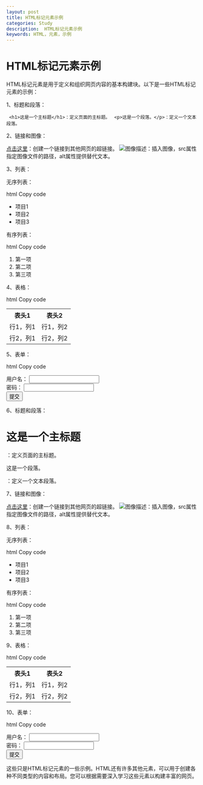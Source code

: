 ```yaml
---
layout: post
title: HTML标记元素示例
categories: Study
description:  HTML标记元素示例
keywords: HTML，元素，示例
---
```


# HTML标记元素示例

HTML标记元素是用于定义和组织网页内容的基本构建块。以下是一些HTML标记元素的示例：

1、标题和段落：

 ` <h1>这是一个主标题</h1>：定义页面的主标题。` 
 ` <p>这是一个段落。</p>：定义一个文本段落。` 

2、链接和图像：

<a href="https://www.example.com">点击这里</a>：创建一个链接到其他网页的超链接。
<img src="image.jpg" alt="图像描述">：插入图像，src属性指定图像文件的路径，alt属性提供替代文本。

3、列表：

无序列表：

html
Copy code
<ul>
  <li>项目1</li>
  <li>项目2</li>
  <li>项目3</li>
</ul>

有序列表：

html
Copy code
<ol>
  <li>第一项</li>
  <li>第二项</li>
  <li>第三项</li>
</ol>

4、表格：

html
Copy code
<table>
  <tr>
    <th>表头1</th>
    <th>表头2</th>
  </tr>
  <tr>
    <td>行1，列1</td>
    <td>行1，列2</td>
  </tr>
  <tr>
    <td>行2，列1</td>
    <td>行2，列2</td>
  </tr>
</table>

5、表单：

html
Copy code
<form action="/submit" method="post">
  <label for="username">用户名：</label>
  <input type="text" id="username" name="username"><br>
  <label for="password">密码：</label>
  <input type="password" id="password" name="password"><br>
  <input type="submit" value="提交">
</form>

6、标题和段落：

<h1>这是一个主标题</h1>：定义页面的主标题。
<p>这是一个段落。</p>：定义一个文本段落。

7、链接和图像：

<a href="https://www.example.com">点击这里</a>：创建一个链接到其他网页的超链接。
<img src="image.jpg" alt="图像描述">：插入图像，src属性指定图像文件的路径，alt属性提供替代文本。

8、列表：

无序列表：

html
Copy code
<ul>
  <li>项目1</li>
  <li>项目2</li>
  <li>项目3</li>
</ul>

有序列表：

html
Copy code
<ol>
  <li>第一项</li>
  <li>第二项</li>
  <li>第三项</li>
</ol>

9、表格：

html
Copy code
<table>
  <tr>
    <th>表头1</th>
    <th>表头2</th>
  </tr>
  <tr>
    <td>行1，列1</td>
    <td>行1，列2</td>
  </tr>
  <tr>
    <td>行2，列1</td>
    <td>行2，列2</td>
  </tr>
</table>

10、表单：

html
Copy code
<form action="/submit" method="post">
  <label for="username">用户名：</label>
  <input type="text" id="username" name="username"><br>
  <label for="password">密码：</label>
  <input type="password" id="password" name="password"><br>
  <input type="submit" value="提交">
</form>

这些只是HTML标记元素的一些示例。HTML还有许多其他元素，可以用于创建各种不同类型的内容和布局。您可以根据需要深入学习这些元素以构建丰富的网页。
